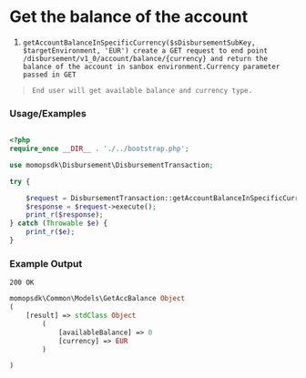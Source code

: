 # Get the balance of the account

1.	`getAccountBalanceInSpecificCurrency($sDisbursementSubKey, $targetEnvironment, 'EUR') create a GET request to end point /disbursement/v1_0/account/balance/{currency} and return the balance of the account in sanbox environment.Currency parameter passed in GET`

> `End user will get available balance and currency type. `

### Usage/Examples

```php

<?php
require_once __DIR__ . './../bootstrap.php';

use momopsdk\Disbursement\DisbursementTransaction;

try {

    $request = DisbursementTransaction::getAccountBalanceInSpecificCurrency($sDisbursementSubKey, $targetEnvironment, 'EUR');
    $response = $request->execute();
    print_r($response);
} catch (Throwable $e) {
    print_r($e);
}

```

### Example Output
`200 OK`
```php
momopsdk\Common\Models\GetAccBalance Object
(
    [result] => stdClass Object
        (
            [availableBalance] => 0
            [currency] => EUR
        )

)

```